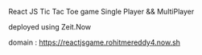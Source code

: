 React JS Tic Tac Toe game Single Player &&  MultiPlayer

deployed using Zeit.Now 

domain : https://reactjsgame.rohitmereddy4.now.sh

